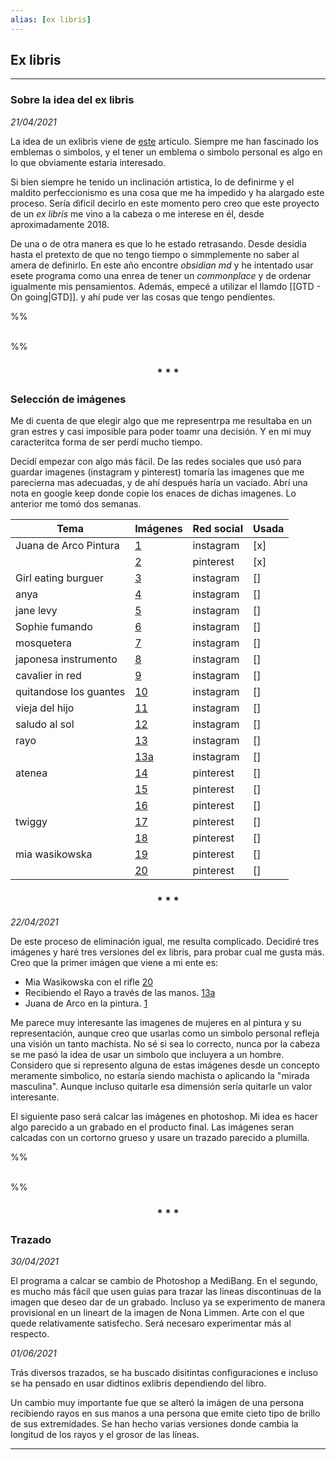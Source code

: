```yaml
---
alias: [ex libris]
---
```


## Ex libris
---

### Sobre la idea del ex libris
*21/04/2021*

 La idea de un exlibris viene de [este](https://cutt.ly/tvHNA8l) articulo. Siempre me han fascinado los emblemas o simbolos, y el tener un emblema o simbolo personal es algo en lo que obviamente estaria interesado.
 
 Si bien siempre he tenido un inclinación artistica, lo de definirme y el maldito perfeccionismo es una cosa que me ha impedido y ha alargado este proceso. Sería dificil decirlo en este momento pero creo que este proyecto de un _ex libris_ me vino a la cabeza o me interese en él, desde aproximadamente 2018.
 
 De una o de otra manera es que lo he estado retrasando. Desde desidia hasta el pretexto de que no tengo tiempo o simmplemente no saber al amera de definirlo. En este año encontre _obsidian md_  y he intentado usar esete programa como una enrea de tener un _commonplace_ y de ordenar igualmente mis pensamientos. Además, empecé a utilizar el llamdo [[GTD - On going|GTD]]. y ahí pude ver las cosas que tengo pendientes.
 
%%
<div style="page-break-after: always; visibility: hidden">
\pagebreak
</div>
%%
 
 
<div align='center'>
	<h3> * * * </h3>
</div>


 
 ### Selección de imágenes
 
 Me di cuenta de que elegir algo que me representrpa me resultaba en un gran estres y casi imposible para poder toamr una decisión. Y en mi muy caracteritca forma de ser perdí mucho tiempo. 
 
 Decidí empezar con algo más fácil. De las redes sociales que usó para guardar imagenes (instagram y  pinterest) tomaría las imagenes que me parecierna mas adecuadas, y de ahí después haría un vaciado. Abrí una nota en google keep donde copie los enaces de dichas imagenes. Lo anterior me tomó dos semanas.
 
 | Tema | Imágenes | Red social | Usada |
 | ------ |----------| ----------| ------|
 |Juana de Arco Pintura | [1](https://cutt.ly/ivH9fqi)|instagram|[x]|
 || [2](https://pin.it/3SfYIjF)| pinterest|[x]|
 | Girl eating burguer | [3](https://cutt.ly/UvH3tmS)|instagram|[]|
 |anya| [4](https://cutt.ly/TvH3vL2)|instagram|[]|
 | jane levy | [5](https://cutt.ly/GvH3Imn)| instagram|[]|
 | Sophie fumando | [6](https://cutt.ly/RvH3CBB)|instagram|[]|
 |mosquetera| [7](https://cutt.ly/KvH35ff)|instagram|[]|
 |japonesa instrumento| [8](https://cutt.ly/CvH8iSf)|instagram|[]|
 |cavalier in red | [9](https://cutt.ly/avH4mkn)|instagram|[]|
 | quitandose los guantes| [10](https://cutt.ly/svH4Nph)|instagram|[]|
 |vieja del hijo| [11](https://cutt.ly/PvH44Q3)|instagram|[]|
 |saludo al sol| [12](https://cutt.ly/LvH7dhq)|instagram|[]|
 |rayo| [13](https://cutt.ly/gvH7W3r)|instagram|[]|
 || [13a](https://cutt.ly/7vJgaFg)|instagram|[]|
 |atenea| [14](https://pin.it/6khsvCC)|pinterest|[]|
 || [15](https://pin.it/OngY3Qn)|pinterest|[]|
 || [16](https://pin.it/5lWc6RD)|pinterest|[]|
 |twiggy| [17](https://pin.it/CpKpyiE)|pinterest|[]|
 ||[18](https://pin.it/4Php1Kd)|pinterest|[]|
 |mia wasikowska|[19](https://pin.it/4m4bnG5)|pinterest|[]|
 ||[20](https://cutt.ly/BvH6OrL)|pinterest|[]|
 
<div align='center'>
<h3> * * * </h3>
</div>


 *22/04/2021*
 
 De este proceso de eliminación igual, me resulta complicado. Decidiré tres imágenes y haré tres versiones del ex libris, para probar cual me gusta más. 
 Creo que la primer imágen que viene a mi ente es:
 * Mia Wasikowska con el rifle [20](https://cutt.ly/BvH6OrL)  
 * Recibiendo el Rayo a través de las manos. [13a](https://cutt.ly/7vJgaFg)
 * Juana de Arco en la pintura. [1](https://cutt.ly/ivH9fqi)
 
 Me parece muy interesante las imagenes de mujeres en al pintura y su representación, aunque creo que usarlas como un simbolo personal refleja una visión un tanto machista. No sé si sea lo correcto, nunca por la cabeza se me pasó la idea de usar un simbolo que incluyera a un hombre. Considero que si represento alguna de estas imágenes desde un concepto meramente simbolico, no estaría siendo machista o aplicando la "mirada masculina". Aunque incluso quitarle esa dimensión sería quitarle un valor interesante.
 
 El siguiente paso será calcar las imágenes en photoshop. Mi idea es hacer algo parecido a un grabado en el producto final. Las imágenes seran calcadas con un cortorno grueso y usare un trazado parecido a plumilla.

%%
<div style="page-break-after: always; visibility: hidden">
\pagebreak
</div>
%%

<div align='center'>
	<h3> * * * </h3>
</div>


 ### Trazado
 
 *30/04/2021*
 
 El programa a calcar se cambio de Photoshop a MediBang. En el segundo, es mucho más fácil que usen guias para trazar las lineas discontinuas de la imagen que deseo dar de un grabado. 
 Incluso ya se experimento de manera provisional en un lineart de la imagen de Nona Limmen. Arte con el que quede relativamente satisfecho. Será necesaro experimentar más al respecto.
 
 *01/06/2021*
 
 Trás diversos trazados, se ha buscado disitintas configuraciones e incluso se ha pensado en usar didtinos exlibris dependiendo del libro.
 
 Un cambio muy importante fue que se alteró la imágen de una persona recibiendo rayos en sus manos a una persona que emite cieto tipo de brillo de sus extremidades. Se han hecho varias versiones donde cambia la longitud de los rayos y el grosor de las líneas.
 
 ---
 
 
 
 